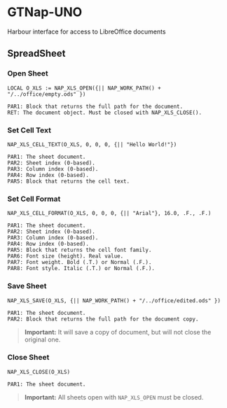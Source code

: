 # GTNap-UNO

Harbour interface for access to LibreOffice documents

## SpreadSheet

### Open Sheet

```
LOCAL O_XLS := NAP_XLS_OPEN({|| NAP_WORK_PATH() + "/../office/empty.ods" })

PAR1: Block that returns the full path for the document.
RET: The document object. Must be closed with NAP_XLS_CLOSE().
```

### Set Cell Text

```
NAP_XLS_CELL_TEXT(O_XLS, 0, 0, 0, {|| "Hello World!"})

PAR1: The sheet document.
PAR2: Sheet index (0-based).
PAR3: Column index (0-based).
PAR4: Row index (0-based).
PAR5: Block that returns the cell text.
```

### Set Cell Format

```
NAP_XLS_CELL_FORMAT(O_XLS, 0, 0, 0, {|| "Arial"}, 16.0, .F., .F.)

PAR1: The sheet document.
PAR2: Sheet index (0-based).
PAR3: Column index (0-based).
PAR4: Row index (0-based).
PAR5: Block that returns the cell font family.
PAR6: Font size (height). Real value.
PAR7: Font weight. Bold (.T.) or Normal (.F.).
PAR8: Font style. Italic (.T.) or Normal (.F.).
```

### Save Sheet

```
NAP_XLS_SAVE(O_XLS, {|| NAP_WORK_PATH() + "/../office/edited.ods" })

PAR1: The sheet document.
PAR2: Block that returns the full path for the document copy.
```
> **Important:** It will save a copy of document, but will not close the original one.

### Close Sheet

```
NAP_XLS_CLOSE(O_XLS)

PAR1: The sheet document.
```

> **Important:** All sheets open with `NAP_XLS_OPEN` must be closed.


